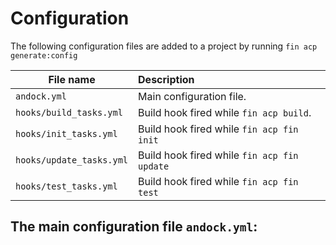 # Configuration  
The following configuration files are added to a project by running `fin acp generate:config`

| File name                  | Description |
|----------------------------|:------------|
| `andock.yml`            | Main configuration file.  
| `hooks/build_tasks.yml`    | Build hook fired while `fin acp build`. |
| `hooks/init_tasks.yml`     | Build hook fired while `fin acp fin init` |
| `hooks/update_tasks.yml`   | Build hook fired while `fin acp fin update`|
| `hooks/test_tasks.yml`     | Build hook fired while `fin acp fin test`|

## The main configuration file `andock.yml`:

```
```